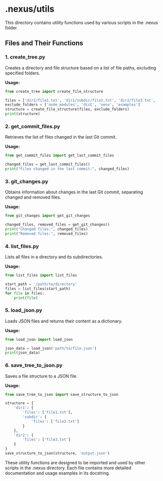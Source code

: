 # .nexus/utils

This directory contains utility functions used by various scripts in the .nexus folder.

## Files and Their Functions

### 1. create_tree.py
Creates a directory and file structure based on a list of file paths, excluding specified folders.

**Usage:**
```python
from create_tree import create_file_structure

files = ['dir1/file1.txt', 'dir1/subdir/file2.txt', 'dir2/file3.txt', 'node_modules/package.json']
exclude_folders = ['node_modules', 'dist', 'venv', 'examples']
structure = create_file_structure(files, exclude_folders)
print(structure)
```

### 2. get_commit_files.py
Retrieves the list of files changed in the last Git commit.

**Usage:**
```python
from get_commit_files import get_last_commit_files

changed_files = get_last_commit_files()
print("Files changed in the last commit:", changed_files)
```

### 3. git_changes.py
Obtains information about changes in the last Git commit, separating changed and removed files.

**Usage:**
```python
from git_changes import get_git_changes

changed_files, removed_files = get_git_changes()
print("Changed files:", changed_files)
print("Removed files:", removed_files)
```

### 4. list_files.py
Lists all files in a directory and its subdirectories.

**Usage:**
```python
from list_files import list_files

start_path = '/path/to/directory'
files = list_files(start_path)
for file in files:
    print(file)
```

### 5. load_json.py
Loads JSON files and returns their content as a dictionary.

**Usage:**
```python
from load_json import load_json

json_data = load_json('path/to/file.json')
print(json_data)
```

### 6. save_tree_to_json.py
Saves a file structure to a JSON file.

**Usage:**
```python
from save_tree_to_json import save_structure_to_json

structure = {
    'dir1': {
        'files': ['file1.txt'],
        'subdir': {
            'files': ['file2.txt']
        }
    },
    'dir2': {
        'files': ['file3.txt']
    }
}
save_structure_to_json(structure, 'output.json')
```

These utility functions are designed to be imported and used by other scripts in the .nexus directory. Each file contains more detailed documentation and usage examples in its docstring.
